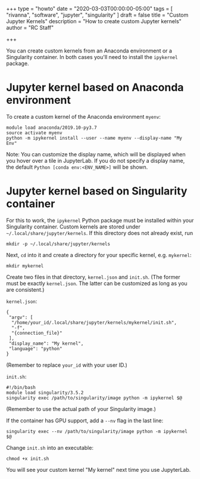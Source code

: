 +++
type = "howto"
date = "2020-03-03T00:00:00-05:00"
tags = [
  "rivanna", "software", "jupyter", "singularity"
]
draft = false
title = "Custom Jupyter Kernels"
description = "How to create custom Jupyter kernels"
author = "RC Staff"

+++

You can create custom kernels from an Anaconda environment or a Singularity container.
In both cases you'll need to install the `ipykernel` package.

# Jupyter kernel based on Anaconda environment
To create a custom kernel of the Anaconda environment `myenv`:
```
module load anaconda/2019.10-py3.7
source activate myenv
python -m ipykernel install --user --name myenv --display-name "My Env"
```

Note: You can customize the display name, which will be displayed when you hover over a tile in JupyterLab. If you do not specify a display name, the default `Python [conda env:<ENV_NAME>]` will be shown.

# Jupyter kernel based on Singularity container
For this to work, the `ipykernel` Python package must be installed within your Singularity container.
Custom kernels are stored under `~/.local/share/jupyter/kernels`. If this directory does not already exist, run
```
mkdir -p ~/.local/share/jupyter/kernels
```
Next, `cd` into it and create a directory for your specific kernel, e.g. `mykernel`:
```
mkdir mykernel
```
Create two files in that directory, `kernel.json` and `init.sh`. (The former must be exactly `kernel.json`. The latter can be customized as long as you are consistent.)

`kernel.json`:
```
{
 "argv": [
  "/home/your_id/.local/share/jupyter/kernels/mykernel/init.sh",
  "-f",
  "{connection_file}"
 ],
 "display_name": "My kernel",
 "language": "python"
}
```
(Remember to replace `your_id` with your user ID.)

`init.sh`:
```
#!/bin/bash
module load singularity/3.5.2
singularity exec /path/to/singularity/image python -m ipykernel $@
```
(Remember to use the actual path of your Singularity image.)

If the container has GPU support, add a `--nv` flag in the last line:
```
singularity exec --nv /path/to/singularity/image python -m ipykernel $@
```
Change `init.sh` into an executable:
```
chmod +x init.sh
```

You will see your custom kernel "My kernel" next time you use JupyterLab.
